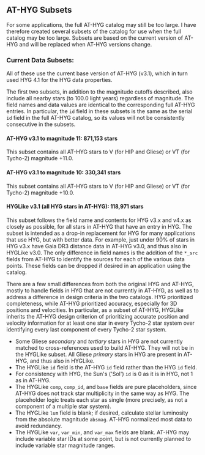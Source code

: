 ## AT-HYG Subsets

For some applications, the full AT-HYG catalog may still be too large. I have therefore created several subsets of the catalog for use when the full catalog may be too large. Subsets are based on the current version of AT-HYG and will be replaced when AT-HYG versions change.

### Current Data Subsets:

All of these use the current base version of AT-HYG (v3.1), which in turn used HYG 4.1 for the HYG data properties.

The first two subsets, in addition to the magnitude cutoffs described, also include all nearby stars (to 100.0 light years) regardless of magnitude. The field names and data values are identical to the corresponding full AT-HYG entries. In particular, the `id` field in these subsets is the same as the serial `id` field in the full AT-HYG catalog, so its values will not be consistently consecutive in the subsets.

#### AT-HYG v3.1 to magnitude 11: 871,153 stars

This subset contains all AT-HYG stars to V (for HIP and Gliese) or VT (for Tycho-2) magnitude +11.0.

#### AT-HYG v3.1 to magnitude 10: 330,341 stars

This subset contains all AT-HYG stars to V (for HIP and Gliese) or VT (for Tycho-2) magnitude +10.0. 

#### HYGLike v3.1 (all HYG stars in AT-HYG): 118,971 stars

This subset follows the field name and contents for HYG v3.x and v4.x as closely as possible, for all stars in AT-HYG that have an entry in HYG. The subset is intended as a drop-in replacement for HYG for many applications that use HYG, but with better data. For example, just under 90% of stars in HYG v3.x have Gaia DR3 distance data in AT-HYG v3.0, and thus also in HYGLike v3.0. The only difference in field names is the addition of the `*_src` fields from AT-HYG to identify the sources for each of the various data points. These fields can be dropped if desired in an application using the catalog.

There are a few small differences from both the original HYG and AT-HYG, mostly to handle fields in HYG that are not currently in AT-HYG, as well as to address a difference in design criteria in the two catalogs. HYG prioritized completeness, while AT-HYG prioritized accuracy, especially for 3D positions and velocities. In particular, as a subset of AT-HYG, HYGLike inherits the AT-HYG design criterion of prioritizing accurate position and velocity information for at least one star in every Tycho-2 star system over identifying every last component of every Tycho-2 star system.

* Some Gliese _secondary_ and _tertiary_ stars in HYG are not currently matched to cross-references used to build AT-HYG. They will not be in the HYGLike subset. All Gliese _primary_ stars in HYG are present in AT-HYG, and thus also in HYGLike.
* The HYGLike `id` field is the AT-HYG `id` field rather than the HYG `id` field. 
* For consistency with HYG, the Sun's ('Sol') `id` is 0 as it is in HYG, not 1 as in AT-HYG.
* The HYGLike `comp`, `comp_id`, and `base` fields are pure placeholders, since AT-HYG does not track star multiplicity in the same way as HYG. The placeholder logic treats each star as single (more precisely, as not a component of a multiple star system).
* The HYGLike `lum` field is blank; if desired, calculate stellar luminosity from the absolute magnitude `absmag`. AT-HYG normalized most data to avoid redundancy.
* The HYGLike `var`, `var_min`, and `var_max` fields are blank. AT-HYG may include variable star IDs at some point, but is not currently planned to include variable star magnitude ranges.
